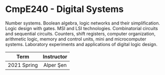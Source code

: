# CmpE240 - Digital Systems

Number systems. Boolean algebra, logic networks and their simplification. Logic design with gates. MSI and LSI technologies. Combinatorial circuits and sequential circuits. Counters, shift registers, computer organization, arithmetic logic, memory and control units, mini and microcomputer systems. Laboratory experiments and applications of digital logic design.

| Term          | Instructor   |
| ------------- |:-------------:|
| 2021 Spring      | Alper Şen |   



